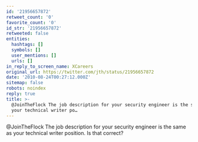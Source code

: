 ```yaml
---
id: '21956657872'
retweet_count: '0'
favorite_count: '0'
id_str: '21956657872'
retweeted: false
entities:
  hashtags: []
  symbols: []
  user_mentions: []
  urls: []
in_reply_to_screen_name: XCareers
original_url: https://twitter.com/jth/status/21956657872
date: '2010-08-24T00:27:12.000Z'
sitemap: false
robots: noindex
reply: true
title: >-
  @JoinTheFlock The job description for your security engineer is the same as
  your technical writer po…
---
```


@JoinTheFlock The job description for your security engineer is the same as your technical writer position. Is that correct?